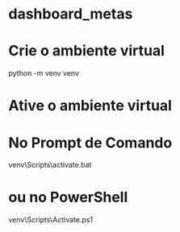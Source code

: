 # dashboard_metas


# Crie o ambiente virtual
python -m venv venv

# Ative o ambiente virtual
# No Prompt de Comando
venv\Scripts\activate.bat
# ou no PowerShell
venv\Scripts\Activate.ps1
